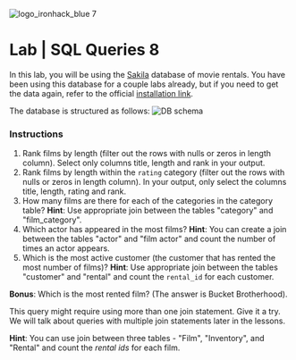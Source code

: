 ![logo_ironhack_blue 7](https://user-images.githubusercontent.com/23629340/40541063-a07a0a8a-601a-11e8-91b5-2f13e4e6b441.png)

# Lab | SQL Queries 8

In this lab, you will be using the [Sakila](https://dev.mysql.com/doc/sakila/en/) database of movie rentals. You have been using this database for a couple labs already, but if you need to get the data again, refer to the official [installation link](https://dev.mysql.com/doc/sakila/en/sakila-installation.html).

The database is structured as follows:
![DB schema](https://education-team-2020.s3-eu-west-1.amazonaws.com/data-analytics/database-sakila-schema.png)

### Instructions

1. Rank films by length (filter out the rows with nulls or zeros in length column). Select only columns title, length and rank in your output.
2. Rank films by length within the `rating` category (filter out the rows with nulls or zeros in length column). In your output, only select the columns title, length, rating and rank.  
3. How many films are there for each of the categories in the category table? **Hint**: Use appropriate join between the tables "category" and "film_category".
4. Which actor has appeared in the most films? **Hint**: You can create a join between the tables "actor" and "film actor" and count the number of times an actor appears.
5. Which is the most active customer (the customer that has rented the most number of films)? **Hint**: Use appropriate join between the tables "customer" and "rental" and count the `rental_id` for each customer.

**Bonus**: Which is the most rented film? (The answer is Bucket Brotherhood).

This query might require using more than one join statement. Give it a try. We will talk about queries with multiple join statements later in the lessons.

**Hint**: You can use join between three tables - "Film", "Inventory", and "Rental" and count the *rental ids* for each film.
